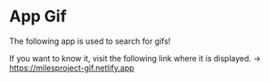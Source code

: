 # App Gif

The following app is used to search for gifs!

If you want to know it, visit the following link where it is displayed.
-> https://milesproject-gif.netlify.app
